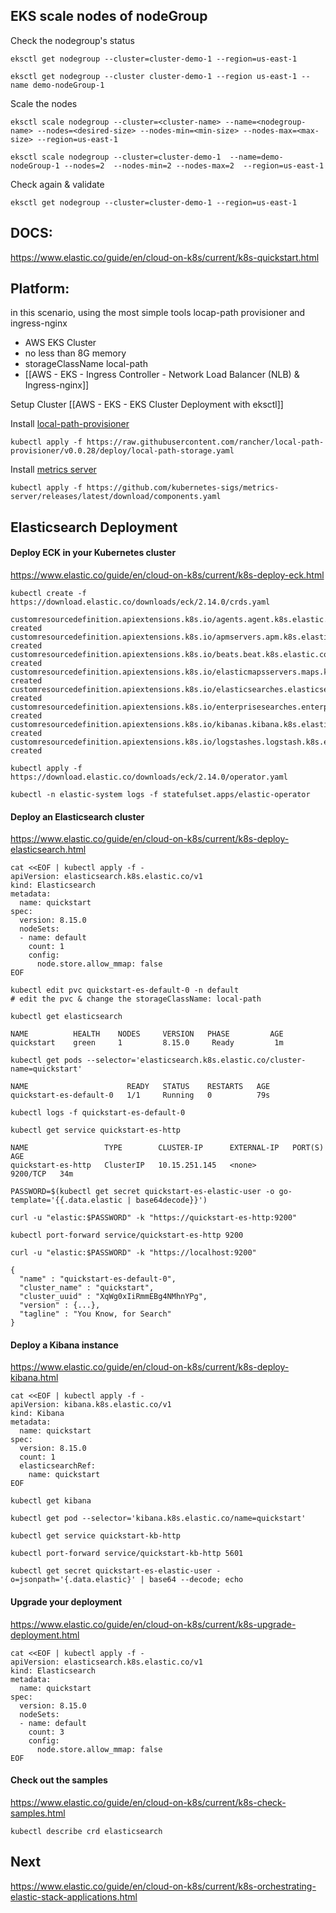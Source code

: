 
## EKS scale nodes of nodeGroup  

Check the nodegroup's status
```
eksctl get nodegroup --cluster=cluster-demo-1 --region=us-east-1

eksctl get nodegroup --cluster cluster-demo-1 --region us-east-1 --name demo-nodeGroup-1
```

Scale the nodes
```
eksctl scale nodegroup --cluster=<cluster-name> --name=<nodegroup-name> --nodes=<desired-size> --nodes-min=<min-size> --nodes-max=<max-size> --region=us-east-1

eksctl scale nodegroup --cluster=cluster-demo-1  --name=demo-nodeGroup-1 --nodes=2  --nodes-min=2 --nodes-max=2  --region=us-east-1
```

Check again & validate
```
eksctl get nodegroup --cluster=cluster-demo-1 --region=us-east-1
```

## DOCS:
https://www.elastic.co/guide/en/cloud-on-k8s/current/k8s-quickstart.html

## Platform:
in this scenario, using the most simple tools locap-path provisioner and ingress-nginx
- AWS EKS Cluster
- no less than 8G memory
- storageClassName local-path
- [[AWS - EKS - Ingress Controller - Network Load Balancer (NLB) & Ingress-nginx]]


Setup Cluster
[[AWS - EKS - EKS Cluster Deployment with eksctl]]

Install [local-path-provisioner](https://github.com/rancher/local-path-provisioner)
```
kubectl apply -f https://raw.githubusercontent.com/rancher/local-path-provisioner/v0.0.28/deploy/local-path-storage.yaml
```

Install [metrics server](https://github.com/kubernetes-sigs/metrics-server)
```
kubectl apply -f https://github.com/kubernetes-sigs/metrics-server/releases/latest/download/components.yaml
```

## Elasticsearch Deployment

#### Deploy ECK in your Kubernetes cluster
https://www.elastic.co/guide/en/cloud-on-k8s/current/k8s-deploy-eck.html

```
kubectl create -f https://download.elastic.co/downloads/eck/2.14.0/crds.yaml
```

```
customresourcedefinition.apiextensions.k8s.io/agents.agent.k8s.elastic.co created
customresourcedefinition.apiextensions.k8s.io/apmservers.apm.k8s.elastic.co created
customresourcedefinition.apiextensions.k8s.io/beats.beat.k8s.elastic.co created
customresourcedefinition.apiextensions.k8s.io/elasticmapsservers.maps.k8s.elastic.co created
customresourcedefinition.apiextensions.k8s.io/elasticsearches.elasticsearch.k8s.elastic.co created
customresourcedefinition.apiextensions.k8s.io/enterprisesearches.enterprisesearch.k8s.elastic.co created
customresourcedefinition.apiextensions.k8s.io/kibanas.kibana.k8s.elastic.co created
customresourcedefinition.apiextensions.k8s.io/logstashes.logstash.k8s.elastic.co created
```

```
kubectl apply -f https://download.elastic.co/downloads/eck/2.14.0/operator.yaml
```

```
kubectl -n elastic-system logs -f statefulset.apps/elastic-operator
```
#### Deploy an Elasticsearch cluster
https://www.elastic.co/guide/en/cloud-on-k8s/current/k8s-deploy-elasticsearch.html

```
cat <<EOF | kubectl apply -f -
apiVersion: elasticsearch.k8s.elastic.co/v1
kind: Elasticsearch
metadata:
  name: quickstart
spec:
  version: 8.15.0
  nodeSets:
  - name: default
    count: 1
    config:
      node.store.allow_mmap: false
EOF
```

```
kubectl edit pvc quickstart-es-default-0 -n default
# edit the pvc & change the storageClassName: local-path
```

```
kubectl get elasticsearch
```

```
NAME          HEALTH    NODES     VERSION   PHASE         AGE
quickstart    green     1         8.15.0     Ready         1m
```

```
kubectl get pods --selector='elasticsearch.k8s.elastic.co/cluster-name=quickstart'
```

```
NAME                      READY   STATUS    RESTARTS   AGE
quickstart-es-default-0   1/1     Running   0          79s
```

```
kubectl logs -f quickstart-es-default-0
```

```
kubectl get service quickstart-es-http
```

```
NAME                 TYPE        CLUSTER-IP      EXTERNAL-IP   PORT(S)    AGE
quickstart-es-http   ClusterIP   10.15.251.145   <none>        9200/TCP   34m
```

```
PASSWORD=$(kubectl get secret quickstart-es-elastic-user -o go-template='{{.data.elastic | base64decode}}')
```

```
curl -u "elastic:$PASSWORD" -k "https://quickstart-es-http:9200"
```

```
kubectl port-forward service/quickstart-es-http 9200
```

```
curl -u "elastic:$PASSWORD" -k "https://localhost:9200"
```

```
{
  "name" : "quickstart-es-default-0",
  "cluster_name" : "quickstart",
  "cluster_uuid" : "XqWg0xIiRmmEBg4NMhnYPg",
  "version" : {...},
  "tagline" : "You Know, for Search"
}
```

#### Deploy a Kibana instance
https://www.elastic.co/guide/en/cloud-on-k8s/current/k8s-deploy-kibana.html

```
cat <<EOF | kubectl apply -f -
apiVersion: kibana.k8s.elastic.co/v1
kind: Kibana
metadata:
  name: quickstart
spec:
  version: 8.15.0
  count: 1
  elasticsearchRef:
    name: quickstart
EOF
```

```
kubectl get kibana
```

```
kubectl get pod --selector='kibana.k8s.elastic.co/name=quickstart'
```

```
kubectl get service quickstart-kb-http
```

```
kubectl port-forward service/quickstart-kb-http 5601
```

```
kubectl get secret quickstart-es-elastic-user -o=jsonpath='{.data.elastic}' | base64 --decode; echo
```
#### Upgrade your deployment
https://www.elastic.co/guide/en/cloud-on-k8s/current/k8s-upgrade-deployment.html
```
cat <<EOF | kubectl apply -f -
apiVersion: elasticsearch.k8s.elastic.co/v1
kind: Elasticsearch
metadata:
  name: quickstart
spec:
  version: 8.15.0
  nodeSets:
  - name: default
    count: 3
    config:
      node.store.allow_mmap: false
EOF
```

#### Check out the samples
https://www.elastic.co/guide/en/cloud-on-k8s/current/k8s-check-samples.html
```
kubectl describe crd elasticsearch
```


## Next 
https://www.elastic.co/guide/en/cloud-on-k8s/current/k8s-orchestrating-elastic-stack-applications.html
